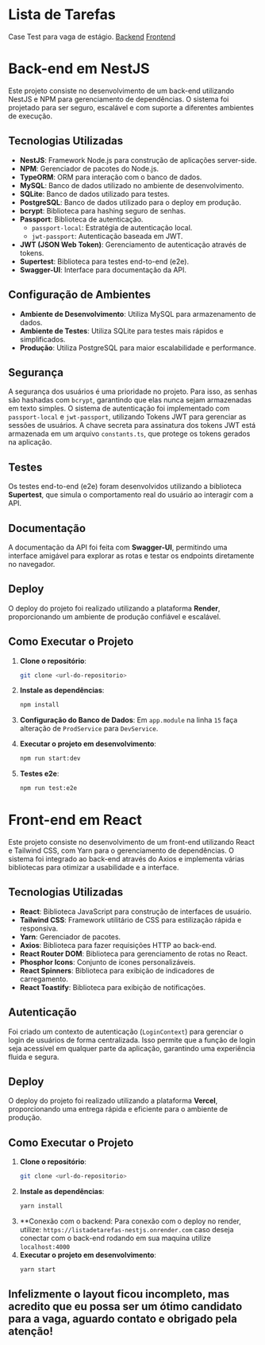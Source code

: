 # Lista de Tarefas
Case Test para vaga de estágio.
[Backend](https://github.com/LucasSrSilva/listadetarefas-nestjs)
[Frontend](https://github.com/LucasSrSilva/listadetarefas-react)


# Back-end em NestJS

Este projeto consiste no desenvolvimento de um back-end utilizando NestJS e NPM para gerenciamento de dependências. O sistema foi projetado para ser seguro, escalável e com suporte a diferentes ambientes de execução.

## Tecnologias Utilizadas

- **NestJS**: Framework Node.js para construção de aplicações server-side.
- **NPM**: Gerenciador de pacotes do Node.js.
- **TypeORM**: ORM para interação com o banco de dados.
- **MySQL**: Banco de dados utilizado no ambiente de desenvolvimento.
- **SQLite**: Banco de dados utilizado para testes.
- **PostgreSQL**: Banco de dados utilizado para o deploy em produção.
- **bcrypt**: Biblioteca para hashing seguro de senhas.
- **Passport**: Biblioteca de autenticação.
  - `passport-local`: Estratégia de autenticação local.
  - `jwt-passport`: Autenticação baseada em JWT.
- **JWT (JSON Web Token)**: Gerenciamento de autenticação através de tokens.
- **Supertest**: Biblioteca para testes end-to-end (e2e).
- **Swagger-UI**: Interface para documentação da API.

## Configuração de Ambientes

- **Ambiente de Desenvolvimento**: Utiliza MySQL para armazenamento de dados.
- **Ambiente de Testes**: Utiliza SQLite para testes mais rápidos e simplificados.
- **Produção**: Utiliza PostgreSQL para maior escalabilidade e performance.

## Segurança

A segurança dos usuários é uma prioridade no projeto. Para isso, as senhas são hashadas com `bcrypt`, garantindo que elas nunca sejam armazenadas em texto simples. O sistema de autenticação foi implementado com `passport-local` e `jwt-passport`, utilizando Tokens JWT para gerenciar as sessões de usuários. A chave secreta para assinatura dos tokens JWT está armazenada em um arquivo `constants.ts`, que protege os tokens gerados na aplicação.

## Testes

Os testes end-to-end (e2e) foram desenvolvidos utilizando a biblioteca **Supertest**, que simula o comportamento real do usuário ao interagir com a API.

## Documentação

A documentação da API foi feita com **Swagger-UI**, permitindo uma interface amigável para explorar as rotas e testar os endpoints diretamente no navegador.

## Deploy

O deploy do projeto foi realizado utilizando a plataforma **Render**, proporcionando um ambiente de produção confiável e escalável.

## Como Executar o Projeto

1. **Clone o repositório**:
    ```bash
    git clone <url-do-repositorio>
    ```
2. **Instale as dependências**:
    ```bash
    npm install
    ```
3. **Configuração do Banco de Dados**:
   Em `app.module` na linha `15` faça alteração de `ProdService` para `DevService`.
   
4. **Executar o projeto em desenvolvimento**:
    ```bash
    npm run start:dev
    ```
5. **Testes e2e**:
    ```bash
    npm run test:e2e
    ```



# Front-end em React

Este projeto consiste no desenvolvimento de um front-end utilizando React e Tailwind CSS, com Yarn para o gerenciamento de dependências. O sistema foi integrado ao back-end através do Axios e implementa várias bibliotecas para otimizar a usabilidade e a interface.

## Tecnologias Utilizadas

- **React**: Biblioteca JavaScript para construção de interfaces de usuário.
- **Tailwind CSS**: Framework utilitário de CSS para estilização rápida e responsiva.
- **Yarn**: Gerenciador de pacotes.
- **Axios**: Biblioteca para fazer requisições HTTP ao back-end.
- **React Router DOM**: Biblioteca para gerenciamento de rotas no React.
- **Phosphor Icons**: Conjunto de ícones personalizáveis.
- **React Spinners**: Biblioteca para exibição de indicadores de carregamento.
- **React Toastify**: Biblioteca para exibição de notificações.

## Autenticação

Foi criado um contexto de autenticação (`LoginContext`) para gerenciar o login de usuários de forma centralizada. Isso permite que a função de login seja acessível em qualquer parte da aplicação, garantindo uma experiência fluida e segura.

## Deploy

O deploy do projeto foi realizado utilizando a plataforma **Vercel**, proporcionando uma entrega rápida e eficiente para o ambiente de produção.

## Como Executar o Projeto

1. **Clone o repositório**:
    ```bash
    git clone <url-do-repositorio>
    ```
2. **Instale as dependências**:
    ```bash
    yarn install
    ```
3. **Conexão com o backend:
   Para conexão com o deploy no render, utilize: `https://listadetarefas-nestjs.onrender.com` caso deseja conectar com o back-end rodando em sua maquina utilize `localhost:4000`
4. **Executar o projeto em desenvolvimento**:
    ```bash
    yarn start
    ```


## Infelizmente o layout ficou incompleto, mas acredito que eu possa ser um ótimo candidato para a vaga, aguardo contato e obrigado pela atenção!
   


